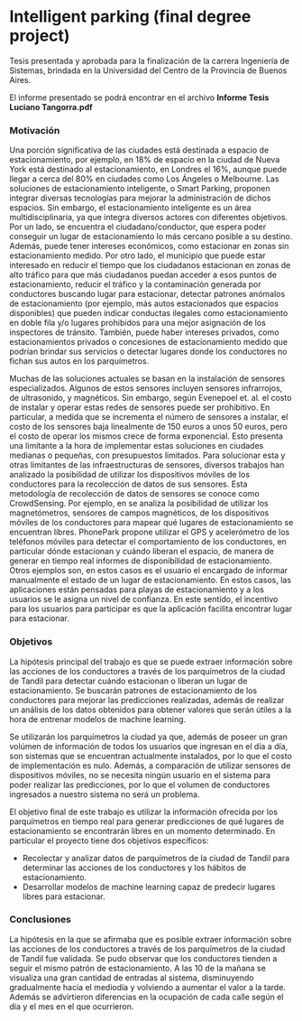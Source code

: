 # Intelligent parking (final degree project)
Tesis presentada y aprobada para la finalización de la carrera Ingeniería de Sistemas, brindada en la Universidad del Centro de la Provincia de Buenos Aires. 

El informe presentado se podrá encontrar en el archivo **Informe Tesis Luciano Tangorra.pdf**

### Motivación
Una porción significativa de las ciudades está destinada a espacio de estacionamiento, por ejemplo, en 18% de espacio en la ciudad de Nueva York está destinado al estacionamiento, en Londres el 16%, aunque puede llegar a cerca del 80% en ciudades como Los Ángeles o Melbourne. Las soluciones de estacionamiento inteligente, o Smart Parking, proponen integrar diversas tecnologías para mejorar la administración de dichos espacios. Sin embargo, el estacionamiento inteligente es un área multidisciplinaria, ya que integra diversos actores con diferentes objetivos. Por un lado, se encuentra el ciudadano/conductor, que espera poder conseguir un lugar de estacionamiento lo más cercano posible a su destino. Además, puede tener intereses económicos, como estacionar en zonas sin estacionamiento medido. Por otro lado, el municipio que puede estar interesado en reducir el tiempo que los ciudadanos estacionan en zonas de alto tráfico para que más ciudadanos puedan acceder a esos puntos de estacionamiento, reducir el tráfico y la contaminación generada por conductores buscando lugar para estacionar, detectar patrones anómalos de estacionamiento (por ejemplo, más autos estacionados que espacios disponibles) que pueden indicar conductas ilegales como estacionamiento en doble fila y/o lugares prohibidos para una mejor asignación de los inspectores de tránsito. También, puede haber intereses privados, como estacionamientos privados o concesiones de estacionamiento medido que podrían brindar sus servicios o detectar lugares donde los conductores no fichan sus autos en los parquímetros.

Muchas de las soluciones actuales se basan en la instalación de sensores especializados. Algunos de estos sensores incluyen sensores infrarrojos, de ultrasonido, y magnéticos. Sin embargo, según Evenepoel et. al. el costo de instalar y operar estas redes de sensores puede ser prohibitivo. En particular, a medida que se incrementa el número de sensores a instalar, el costo de los sensores baja linealmente de 150 euros a unos 50 euros, pero el costo de operar los mismos crece de forma exponencial. Esto presenta una limitante a la hora de implementar estas soluciones en ciudades medianas o pequeñas, con presupuestos limitados. Para solucionar esta y otras limitantes de las infraestructuras de sensores, diversos trabajos han analizado la posibilidad de utilizar los dispositivos móviles de los conductores para la recolección de datos de sus sensores. Esta metodología de recolección de datos de sensores se conoce como CrowdSensing. Por ejemplo, en se analiza la posibilidad de utilizar los magnetómetros, sensores de campos magnéticos, de los dispositivos móviles de los conductores para mapear qué lugares de estacionamiento se encuentran libres. PhonePark propone utilizar el GPS y acelerómetro de los teléfonos móviles para detectar el comportamiento de los conductores, en particular dónde estacionan y cuándo liberan el espacio, de manera de generar en tiempo real informes de disponibilidad de estacionamiento. Otros ejemplos son, en estos casos es el usuario el encargado de informar manualmente el estado de un lugar de estacionamiento. En estos casos, las aplicaciones están pensadas para playas de estacionamiento y a los usuarios se le asigna un nivel de confianza. En este sentido, el incentivo para los usuarios para participar es que la aplicación facilita encontrar lugar para estacionar.

### Objetivos
La hipótesis principal del trabajo es que se puede extraer información sobre las acciones de los conductores a través de los parquímetros de la ciudad de Tandil para detectar cuándo estacionan o liberan un lugar de estacionamiento. Se buscarán patrones de estacionamiento de los conductores para mejorar las predicciones realizadas, además de realizar un análisis de los datos obtenidos para obtener valores que serán útiles a la hora de entrenar modelos de machine learning.

Se utilizarán los parquímetros la ciudad ya que, además de poseer un gran volúmen de información de todos los usuarios que ingresan en el día a día, son sistemas que se encuentran actualmente instalados, por lo que el costo de implementación es nulo. Además, a comparación de utilizar sensores de dispositivos móviles, no se necesita ningún usuario en el sistema para poder realizar las predicciones, por lo que el volumen de conductores ingresados a nuestro sistema no será un problema. 

El objetivo final de este trabajo es utilizar la información ofrecida por los parquímetros en tiempo real para generar predicciones de qué lugares de estacionamiento se encontrarán libres en un momento determinado. En particular el proyecto tiene dos objetivos específicos: 
- Recolectar y analizar datos de parquímetros de la ciudad de Tandil para determinar las acciones de los conductores y los hábitos de estacionamiento.
- Desarrollar modelos de machine learning capaz de predecir lugares libres para estacionar.

### Conclusiones
La hipótesis en la que se afirmaba que es posible extraer información sobre las acciones de los conductores a través de los parquímetros de la ciudad de Tandil fue validada. Se pudo observar que los conductores tienden a seguir el mismo patrón de estacionamiento. A las 10 de la mañana se visualiza una gran cantidad de entradas al sistema, disminuyendo gradualmente hacia el mediodía y volviendo a aumentar el valor a la tarde. Además se advirtieron diferencias en la ocupación de cada calle según el día y el mes en el que ocurrieron.
